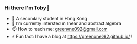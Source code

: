 ### Hi there I'm Toby👋

- 🏫 A secondary student in Hong Kong
- 🌱 I’m currently intersted in linear and abstract algebra
- 📫 How to reach me: greenone092@gmail.com 
- ⚡ Fun fact: I have a blog at https://greenone092.github.io/ !
